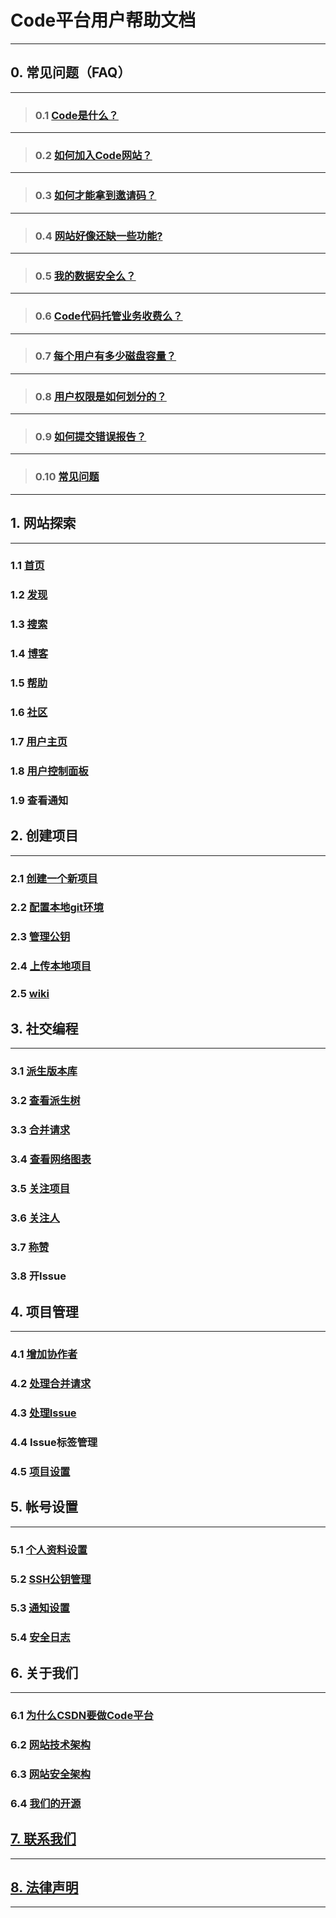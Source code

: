 # **Code平台用户帮助文档**

----------

## **0. 常见问题（FAQ）**

----------
>### 0.1 [Code是什么？](CSDN_Code/code_support/FAQ_0_1.md "Code是什么？")

----------
>### 0.2 [如何加入Code网站？](CSDN_Code/code_support/FAQ_0_2.md "如何加入Code网站？")

----------
>### 0.3 [如何才能拿到邀请码？](CSDN_Code/code_support/FAQ_0_3.md "如何才能拿到邀请码？")

----------
>### 0.4 [网站好像还缺一些功能?](CSDN_Code/code_support/FAQ_0_4.md "网站好像还缺一些功能?")

----------
>### 0.5 [我的数据安全么？](CSDN_Code/code_support/FAQ_0_5.md "我的数据安全么")

----------
>### 0.6 [Code代码托管业务收费么？](CSDN_Code/code_support/FAQ_0_6.md "Code代码托管业务收费么?")

----------
>### 0.7 [每个用户有多少磁盘容量？](CSDN_Code/code_support/FAQ_0_7.md "每个用户有多少磁盘容量?")

----------
>### 0.8 [用户权限是如何划分的？](CSDN_Code/code_support/FAQ_0_8.md "用户权限是如何划分的？")

----------
>### 0.9 [如何提交错误报告？](CSDN_Code/code_support/FAQ_0_9.md "如何提交错误报告？")

----------
>### 0.10 [常见问题](CSDN_Code/code_support/FAQ_0_10.md "常见问题")

----------


## **1. 网站探索**
----------
### 1.1 [首页](CSDN_Code/code_support/FAQ_1_1.md "首页")
### 1.2 [发现](CSDN_Code/code_support/FAQ_1_2.md "发现")
### 1.3 [搜索](CSDN_Code/code_support/FAQ_1_3.md "搜索")
### 1.4 [博客](CSDN_Code/code_support/FAQ_1_4.md "博客")
### 1.5 [帮助](CSDN_Code/code_support/FAQ_1_5.md "帮助")
### 1.6 [社区](CSDN_Code/code_support/FAQ_1_6.md "社区")
### 1.7 [用户主页](CSDN_Code/code_support/FAQ_1_7.md "用户主页")
### 1.8 [用户控制面板](CSDN_Code/code_support/FAQ_1_8.md "用户控制面板")
### 1.9 查看通知

## **2. 创建项目**
----------
### 2.1 [创建一个新项目](CSDN_Code/code_support/FAQ_2_1.md "创建一个新项目")
### 2.2 [配置本地git环境](CSDN_Code/code_support/FAQ_2_2.md "配置本地git环境")
### 2.3 [管理公钥](CSDN_Code/code_support/FAQ_2_3.md "管理公钥")
### 2.4 [上传本地项目](CSDN_Code/code_support/FAQ_2_4.md "上传本地项目")
### 2.5 [wiki](CSDN_Code/code_support/FAQ_2_5.md "wiki")


## **3. 社交编程**
----------
### 3.1 [派生版本库](CSDN_Code/code_support/FAQ_3_1.md "派生版本库")
### 3.2 [查看派生树](CSDN_Code/code_support/FAQ_3_2.md "查看派生树")
### 3.3 [合并请求](CSDN_Code/code_support/FAQ_3_3.md "合并请求")
### 3.4 [查看网络图表](CSDN_Code/code_support/FAQ_3_4.md "查看网络图表")
### 3.5 [关注项目](CSDN_Code/code_support/FAQ_3_5.md "关注项目")
### 3.6 [关注人](CSDN_Code/code_support/FAQ_3_6.md "关注人")
### 3.7 [称赞](CSDN_Code/code_support/FAQ_3_7.md "称赞")
### 3.8 开Issue


## **4. 项目管理**
----------
### 4.1 [增加协作者](CSDN_Code/code_support/FAQ_4_1.md "增加协作者")
### 4.2 [处理合并请求](CSDN_Code/code_support/FAQ_4_2.md "处理合并请求")
### 4.3 [处理Issue](CSDN_Code/code_support/FAQ_4_3.md "处理Issue")
### 4.4 Issue标签管理
### 4.5 [项目设置](CSDN_Code/code_support/FAQ_4_4.md "项目设置")


## **5. 帐号设置**
----------
### 5.1 [个人资料设置](CSDN_Code/code_support/FAQ_5_1.md "个人资料设置")
### 5.2 [SSH公钥管理](CSDN_Code/code_support/FAQ_5_2.md "SSH公钥管理")
### 5.3 [通知设置](CSDN_Code/code_support/FAQ_5_3.md "通知设置")
### 5.4 [安全日志](CSDN_Code/code_support/FAQ_5_4.md "安全日志")

## **6. 关于我们**
----------
### 6.1 [为什么CSDN要做Code平台](CSDN_Code/code_support/FAQ_6_1.md "为什么CSDN要做Code平台")
### 6.2 [网站技术架构](CSDN_Code/code_support/FAQ_6_2.md "网站技术架构")
### 6.3 [网站安全架构](CSDN_Code/code_support/FAQ_6_3.md "网站安全架构")
### 6.4 [我们的开源](CSDN_Code/code_support/FAQ_6_4.md "我们的开源")


## [**7. 联系我们**](CSDN_Code/code_support/FAQ_7.md "联系我们")
----------

## [**8. 法律声明**](CSDN_Code/code_support/FAQ_8.md "法律声明")
----------
